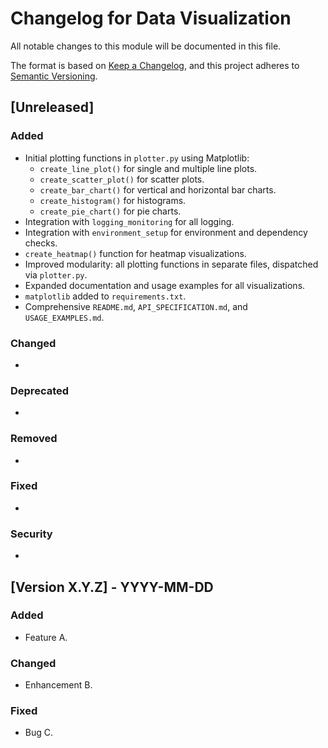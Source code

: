 # Changelog for Data Visualization

All notable changes to this module will be documented in this file.

The format is based on [Keep a Changelog](https://keepachangelog.com/en/1.0.0/),
and this project adheres to [Semantic Versioning](https://semver.org/spec/v2.0.0.html).

## [Unreleased]

### Added
- Initial plotting functions in `plotter.py` using Matplotlib:
  - `create_line_plot()` for single and multiple line plots.
  - `create_scatter_plot()` for scatter plots.
  - `create_bar_chart()` for vertical and horizontal bar charts.
  - `create_histogram()` for histograms.
  - `create_pie_chart()` for pie charts.
- Integration with `logging_monitoring` for all logging.
- Integration with `environment_setup` for environment and dependency checks.
- `create_heatmap()` function for heatmap visualizations.
- Improved modularity: all plotting functions in separate files, dispatched via `plotter.py`.
- Expanded documentation and usage examples for all visualizations.
- `matplotlib` added to `requirements.txt`.
- Comprehensive `README.md`, `API_SPECIFICATION.md`, and `USAGE_EXAMPLES.md`.

### Changed
- 

### Deprecated
- 

### Removed
- 

### Fixed
- 

### Security
- 

## [Version X.Y.Z] - YYYY-MM-DD

### Added
- Feature A.

### Changed
- Enhancement B.

### Fixed
- Bug C. 